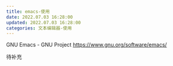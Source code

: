 ```yaml
---
title: emacs-使用
date: 2022.07.03 16:28:00
updated: 2022.07.03 16:28:00
categories: 文本编辑器-使用
---
```


GNU Emacs - GNU Project
<https://www.gnu.org/software/emacs/>

待补充
